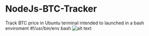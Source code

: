 # NodeJs-BTC-Tracker
Track BTC price in Ubuntu terminal intended to launched in a bash enviroment #!/usr/bin/env bash
![alt text](https://i.imgur.com/m81SvFi.png)
